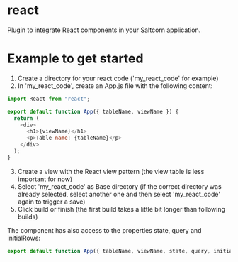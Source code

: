 # react

Plugin to integrate React components in your Saltcorn application.

# Example to get started

1. Create a directory for your react code ('my_react_code' for example)
2. In 'my_react_code', create an App.js file with the following content:

```javascript
import React from "react";

export default function App({ tableName, viewName }) {
  return (
    <div>
      <h1>{viewName}</h1>
      <p>Table name: {tableName}</p>
    </div>
  );
}
```

3. Create a view with the React view pattern (the view table is less important for now)
4. Select 'my_react_code' as Base directory (if the correct directory was already selected, select another one and then select 'my_react_code' again to trigger a save)
5. Click build or finish (the first build takes a little bit longer than following builds)

The component has also access to the properties state, query and initialRows:

```javascript
export default function App({ tableName, viewName, state, query, initialRows })
```
